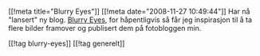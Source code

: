 [[!meta  title="Blurry Eyes"]]
[[!meta  date="2008-11-27 10:49:44"]]
Har nå "lansert" ny blog. <a href="http://blurry-eyes.net">Blurry Eyes</a>, for håpentligvis så får jeg inspirasjon til å ta flere bilder framover og publisert dem på fotobloggen min.

[[!tag  blurry-eyes]]
[[!tag  generelt]]